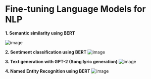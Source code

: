 # Fine-tuning Language Models for NLP 

**1. Semantic similarity using BERT**

![image](https://user-images.githubusercontent.com/61125007/139488720-0cf81046-06d4-4631-9719-af5dce731ba2.png)

**2. Sentiment classification using BERT**
![image](https://user-images.githubusercontent.com/61125007/139488861-2167d33b-83cf-455b-a1a8-083ca3a0c4e4.png)

**3. Text generation with GPT-2 (Song lyric generation)**
![image](https://user-images.githubusercontent.com/61125007/139489081-987690f1-ad76-49b4-a06d-b171bb72c56f.png)

**4. Named Entity Recognition using BERT**
![image](https://user-images.githubusercontent.com/61125007/139489247-2fc0397a-a4ed-4405-8723-6d7220b29c7e.png)
